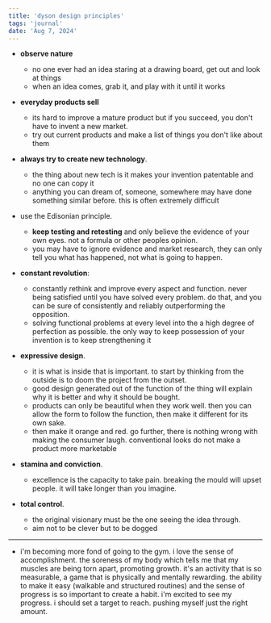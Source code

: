 ```yaml
---
title: 'dyson design principles'
tags: 'journal'
date: 'Aug 7, 2024'
---
```


- **observe nature**
  - no one ever had an idea staring at a drawing board, get out and look at things
  - when an idea comes, grab it, and play with it until it works
- **everyday products sell**
  - its hard to improve a mature product but if you succeed, you don't have to invent a new market.
  - try out current products and make a list of things you don't like about them
- **always try to create new technology**.
  - the thing about new tech is it makes your invention patentable and no one can copy it
  - anything you can dream of, someone, somewhere may have done something similar before. this is often extremely difficult
- use the Edisonian principle.
  - **keep testing and retesting** and only believe the evidence of your own eyes. not a formula or other peoples opinion.
  - you may have to ignore evidence and market research, they can only tell you what has happened, not what is going to happen.
- **constant revolution**:
  - constantly rethink and improve every aspect and function. never being satisfied until you have solved every problem. do that, and you can be sure of consistently and reliably outperforming the opposition.
  - solving functional problems at every level into the a high degree of perfection as possible. the only way to keep possession of your invention is to keep strengthening it
- **expressive design**.
  - it is what is inside that is important. to start by thinking from the outside is to doom the project from the outset.
  - good design generated out of the function of the thing will explain why it is better and why it should be bought.
  - products can only be beautiful when they work well. then you can allow the form to follow the function, then make it different for its own sake.
  - then make it orange and red. go further, there is nothing wrong with making the consumer laugh. conventional looks do not make a product more marketable
- **stamina and conviction**.
  - excellence is the capacity to take pain. breaking the mould will upset people. it will take longer than you imagine.
- **total control**.

  - the original visionary must be the one seeing the idea through.
  - aim not to be clever but to be dogged

---

- i'm becoming more fond of going to the gym. i love the sense of accomplishment. the soreness of my body which tells me that my muscles are being torn apart, promoting growth. it's an activity that is so measurable, a game that is physically and mentally rewarding. the ability to make it easy (walkable and structured routines) and the sense of progress is so important to create a habit. i'm excited to see my progress. i should set a target to reach. pushing myself just the right amount.
